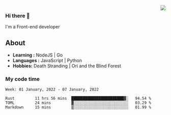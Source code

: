 <img align='right' src="https://github-readme-stats.vercel.app/api?username=strugglebak&show_icons=true">

### Hi there 👋

I'm a Front-end developer

## About

-  **Learning :** NodeJS | Go
-  **Languages :** JavaScript | Python
-  **Hobbies:** Death Stranding | Ori and the Blind Forest

### My code time

<!--START_SECTION:waka-->
```text
Week: 01 January, 2022 - 07 January, 2022

Rust         11 hrs 56 mins  ███████████████████████▓░   94.54 % 
TOML         24 mins         ▓░░░░░░░░░░░░░░░░░░░░░░░░   03.29 % 
Markdown     15 mins         ▒░░░░░░░░░░░░░░░░░░░░░░░░   01.99 % 
```
<!--END_SECTION:waka-->
